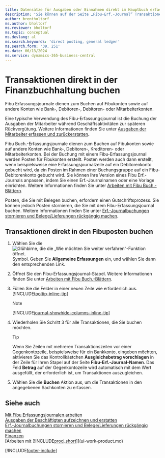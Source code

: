 ```yaml
---
title: Datensätze für Ausgaben oder Einnahmen direkt im Hauptbuch erfassen
description: 'Sie können auf der Seite „Fibu-Erf.-Journal“ Transaktionen für Geschäftsaktivitäten erstellen, die keinen Beleg beinhalten.'
author: brentholtorf
ms.author: bholtorf
ms.reviewer: bholtorf
ms.topic: conceptual
ms.devlang: al
ms.search.keywords: 'direct posting, general ledger'
ms.search.form: '39, 251'
ms.date: 06/13/2024
ms.service: dynamics-365-business-central
---
```

# <a name="post-transactions-directly-to-the-general-ledger"></a>Transaktionen direkt in der Finanzbuchhaltung buchen

Fibu Erfassungsjournale dienen zum Buchen auf Fibukonten sowie auf andere Konten wie Bank-, Debitoren-, Debitoren- oder Mitarbeiterkonten.  

Eine typische Verwendung des Fibu-Erfassungsjournal ist die Buchung der Ausgaben der Mitarbeiter während Geschäftsaktivitäten zur späteren Rückvergütung. Weitere Informationen finden Sie unter [Ausgaben der Mitarbeiter erfassen und zurückerstatten](finance-how-record-reimburse-employee-expenses.md).

Fibu Buch.-Erfassungsjournale dienen zum Buchen auf Fibukonten sowie auf andere Konten wie Bank-, Debitoren-, Kreditoren- oder Mitarbeiterkonten. Bei der Buchung mit einem Fibu-Erfassungsjournal werden Posten für Fibukonten erstellt. Posten werden auch dann erstellt, wenn beispielsweise eine Erfassungsjournalzeile auf ein Debitorenkonto gebucht wird, da ein Posten im Rahmen einer Buchungsgruppe auf ein Fibu-Debitorenkonto gebucht wird. Sie können Ihre Version eines Fibu Erf.-Journals anpassen, indem Sie einen Erf.-Journalnamen oder eine Vorlage einrichten. Weitere Informationen finden Sie unter [Arbeiten mit Fibu Buch.-Blättern](ui-work-general-journals.md).

Posten, die Sie mit Belegen buchen, erfordern einen Gutschriftsprozess. Sie können jedoch Posten stornieren, die Sie mit dem Fibu-Erfassungsjournal buchen. Weitere Informationen finden Sie unter [Erf.-Journalbuchungen stornieren und Belege/Lieferungen rückgängig machen](finance-how-reverse-journal-posting.md).

## <a name="to-post-a-transaction-directly-to-a-general-ledger-account"></a>Transaktionen direkt in den Fibuposten buchen

1. Wählen Sie die ![Glühbirne, die die „Wie möchten Sie weiter verfahren“-Funktion öffnet.](media/ui-search/search_small.png "Tell me-Funktion") Symbol. Geben Sie **Allgemeine Erfassungen** ein, und wählen Sie dann den entsprechenden Link.
2. Öffnet Sie den Fibu-Erfassungsjournal-Stapel. Weitere Informationen finden Sie unter [Arbeiten mit Fibu Buch.-Blättern](ui-work-general-journals.md).
3. Füllen Sie die Felder in einer neuen Zeile wie erforderlich aus. [!INCLUDE[tooltip-inline-tip](includes/tooltip-inline-tip_md.md)]

    > [!NOTE]
    > [!INCLUDE[journal-showhide-columns-inline-tip](includes/journal-showhide-columns-inline-tip.md)]
4. Wiederholen Sie Schritt 3 für alle Transaktionen, die Sie buchen möchten.

    > [!TIP]  
    > Wenn Sie Zeilen mit mehreren Transaktionszeilen vor einer Gegenkontozeile, beispielsweise für ein Bankkonto, eingeben möchten, aktivieren Sie das Kontrollkästchen **Ausgleichsbetrag vorschlagen** in der Zeile für Ihren Stapel auf der Seite **Fibu-Erf.-Journal-Namen**. Das Feld **Betrag** auf der Gegenkontozeile wird automatisch mit dem Wert ausgefüllt, der erforderlich ist, um Transaktionen auszugleichen.
5. Wählen Sie die **Buchen** Aktion aus, um die Transaktionen in den angegebenen Sachkonten zu erfassen.

## <a name="see-also"></a>Siehe auch

[Mit Fibu Erfassungsjournalen arbeiten](ui-work-general-journals.md)  
[Ausgaben der Beschäftigten aufzeichnen und erstatten](finance-how-record-reimburse-employee-expenses.md)  
[Erf.-Journalbuchungen stornieren und Belege/Lieferungen rückgängig machen](finance-how-reverse-journal-posting.md)  
[Finanzen](finance.md)  
[Arbeiten mit [!INCLUDE[prod_short](includes/prod_short.md)]](ui-work-product.md)  

[!INCLUDE[footer-include](includes/footer-banner.md)]
